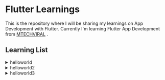 # Flutter Learnings

This is the repository where I will be sharing my learnings on App Development with Flutter. Currently I'm learning Flutter App Development from [MTECHVIRAL](https://www.youtube.com/channel/UCFTM1FGjZSkoSPDZgtbp7hA) .

## Learning List

<details close>
<summary>helloworld</summary>
  
- This is the basic of Flutter where I've learned about Flutter and made a basic odd looking app.
  
- I also learned about <code>import 'package:flutter/material.dart';</code> and about <strong>material.dart</strong>.

    <img src = "https://github.com/saswatsamal/FlutterLearnings/blob/master/_assets/imgs/helloworld.jpg" width="700">
    
    ^ Preview
  

You can find my work [here](https://github.com/saswatsamal/FlutterLearnings/tree/master/Basics/helloworld).
</details>


<details close>
<summary>helloworld2</summary>
  
- In this part, I've made the app to look better using Material Scaffold.
  
- I also what are Stateless and Stateful Widgets.

    - Stateless: Basically it is static i.e. never changes, like Icon, Icon Button.
    - Stateful: It is dynamic like Checkbox, Slider etc.

- In this app I've done the project using <code>Stateless Widget</code>

    <img src = "https://github.com/saswatsamal/FlutterLearnings/blob/master/_assets/imgs/helloworld2.jpg" width="700">
    
    ^ Preview
  

You can find my work [here](https://github.com/saswatsamal/FlutterLearnings/tree/master/Basics/helloworld2).
</details>

<details close>
<summary>helloworld3</summary>
  
- In this part, I've leanred about Stateful Widgets.
  
- A **button** was designed, when clicked changes the text from <code>Hello World</code> to <code>Welcome to my app</code>.

- The snippet of code which is used to create the button.

<code>

  Widget _bodyWidget() {
    return new Container(
        padding: const EdgeInsets.all(8.0),
        child: new Center(
          child: new Column(
            children: <Widget>[
              new Text(myText),
              new RaisedButton(
                child: new Text("Click"),
                onPressed: _changeText,
              )
            ],
          ),
        ));
  }

</code>

-
    <img src = "https://github.com/saswatsamal/FlutterLearnings/blob/master/_assets/imgs/helloworld3.jpg" width="700">
    
    ^ Preview
  

You can find my work [here](https://github.com/saswatsamal/FlutterLearnings/tree/master/Basics/helloworld3).
</details>